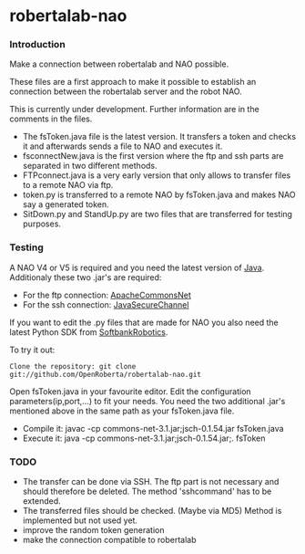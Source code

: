 # robertalab-nao

### Introduction
Make a connection between robertalab and NAO possible.

These files are a first approach to make it possible to establish an connection between the robertalab server and the robot NAO.

This is currently under development. Further information are in the comments in the files.

* The fsToken.java file is the latest version. It transfers a token and checks it and afterwards sends a file to NAO and executes it.
* fsconnectNew.java is the first version where the ftp and ssh parts are separated in two different methods.
* FTPconnect.java is a very early version that only allows to transfer files to a remote NAO via ftp.
* token.py is transferred to a remote NAO by fsToken.java and makes NAO say a generated token.
* SitDown.py and StandUp.py are two files that are transferred for testing purposes.

### Testing

A NAO V4 or V5 is required and you need the latest version of [Java](https://java.com/de/download/).
Additionaly these two .jar's are required:
* For the ftp connection: [ApacheCommonsNet](https://commons.apache.org/proper/commons-net/download_net.cgi)
* For the ssh connection: [JavaSecureChannel](http://www.jcraft.com/jsch/)

If you want to edit the .py files that are made for NAO you also need the latest Python SDK from [SoftbankRobotics](https://www.ald.softbankrobotics.com/en).


To try it out:

    Clone the repository: git clone git://github.com/OpenRoberta/robertalab-nao.git

Open fsToken.java in your favourite editor. Edit the configuration parameters(ip,port,...) to fit your needs. You need the two additional .jar's mentioned above in the same path as your fsToken.java file.
* Compile it: javac -cp commons-net-3.1.jar;jsch-0.1.54.jar fsToken.java
* Execute it: java -cp commons-net-3.1.jar;jsch-0.1.54.jar;. fsToken


### TODO

* The transfer can be done via SSH. The ftp part is not necessary and should therefore be deleted. The method 'sshcommand' has to be extended.
* The transferred files should be checked. (Maybe via MD5) Method is implemented but not used yet.
* improve the random token generation
* make the connection compatible to robertalab
